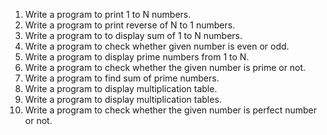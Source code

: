 1. Write a program to print 1 to N numbers.
2. Write a program to print reverse of N to 1 numbers.
3. Write a program to to display sum of 1 to N numbers.
4. Write a program to check whether given number is even or odd.
5. Write a program to display prime numbers from 1 to N.
6. Write a program to check whether the given number is prime or not.
7. Write a program to find sum of prime numbers.
8. Write a program to display multiplication table.
9. Write a program to display multiplication tables.
10. Write a program to check whether the given number is perfect number or not.
